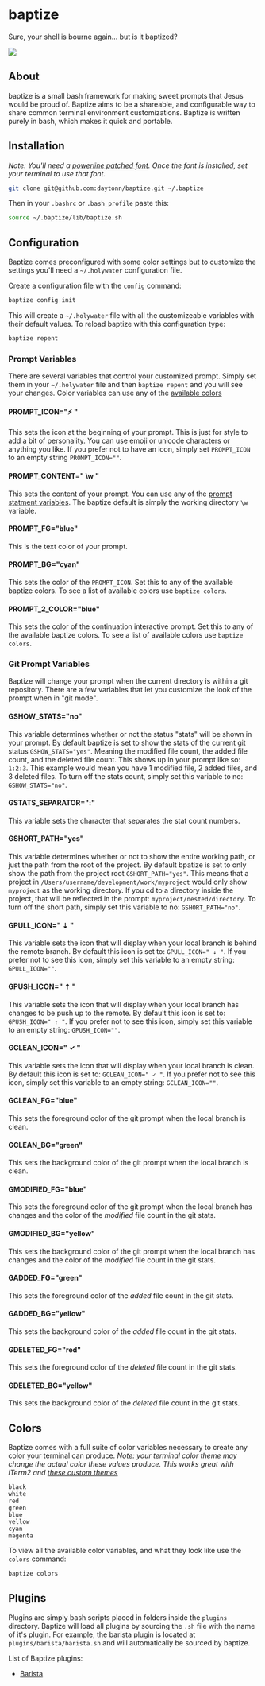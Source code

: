 baptize
=======

Sure, your shell is bourne again... but is it baptized?

![](https://raw.githubusercontent.com/daytonn/baptize/master/jesus-loves-baptize.png)

About
-----
baptize is a small bash framework for making sweet prompts that Jesus would be proud of. Baptize aims to be a shareable, and configurable way to share common terminal environment customizations. Baptize is written purely in bash, which makes it quick and portable.

Installation
------------
_Note: You'll need a [powerline patched font](https://github.com/powerline/fonts). Once the font is installed, set your terminal to use that font._

```sh
git clone git@github.com:daytonn/baptize.git ~/.baptize
```

Then in your `.bashrc` or `.bash_profile` paste this:

```sh
source ~/.baptize/lib/baptize.sh
```

Configuration
-------------

Baptize comes preconfigured with some color settings but to customize the settings you'll need a `~/.holywater` configuration file.

Create a configuration file with the `config` command:

```sh
baptize config init
```

This will create a `~/.holywater` file with all the customizeable variables with their default values. To reload baptize with this configuration type:

```sh
baptize repent
```

### Prompt Variables

There are several variables that control your customized prompt. Simply set them in your `~/.holywater` file and then `baptize repent` and you will see your changes. Color variables can use any of the [available colors](#colors)

#### PROMPT_ICON="⚡ "

This sets the icon at the beginning of your prompt. This is just for style to add a bit of personality. You can use emoji or unicode characters or anything you like. If you prefer not to have an icon, simply set `PROMPT_ICON` to an empty string `PROMPT_ICON=""`.

#### PROMPT_CONTENT=" \w "

This sets the content of your prompt. You can use any of the [prompt statment variables](http://ss64.com/bash/syntax-prompt.html). The baptize default is simply the working directory `\w` variable.

#### PROMPT_FG="blue"

This is the text color of your prompt.

#### PROMPT_BG="cyan"

This sets the color of the `PROMPT_ICON`. Set this to any of the available baptize colors. To see a list of available colors use `baptize colors`.

#### PROMPT\_2_COLOR="blue"

This sets the color of the continuation interactive prompt. Set this to any of the available baptize colors. To see a list of available colors use `baptize colors`.

### Git Prompt Variables

Baptize will change your prompt when the current directory is within a git repository. There are a few variables that let you customize the look of the prompt when in "git mode".


#### GSHOW_STATS="no"

This variable determines whether or not the status "stats" will be shown in your prompt. By default baptize is set to show the stats of the current git status `GSHOW_STATS="yes"`. Meaning the modified file count, the added file count, and the deleted file count. This shows up in your prompt like so: `1:2:3`. This example would mean you have 1 modified file, 2 added files, and 3 deleted files. To turn off the stats count, simply set this variable to no: `GSHOW_STATS="no"`.

#### GSTATS_SEPARATOR=":"

This variable sets the character that separates the stat count numbers.

#### GSHORT_PATH="yes"

This variable determines whether or not to show the entire working path, or just the path from the root of the project. By default bpatize is set to only show the path from the project root `GSHORT_PATH="yes"`. This means that a project in `/Users/username/development/work/myproject` would only show `myproject` as the working directory. If you cd to a directory inside the project, that will be reflected in the prompt: `myproject/nested/directory`. To turn off the short path, simply set this variable to no: `GSHORT_PATH="no"`.

#### GPULL_ICON=" ⇣ "

This variable sets the icon that will display when your local branch is behind the remote branch. By default this icon is set to: `GPULL_ICON=" ⇣ "`. If you prefer not to see this icon, simply set this variable to an empty string: `GPULL_ICON=""`.

#### GPUSH_ICON=" ⇡ "

This variable sets the icon that will display when your local branch has changes to be push up to the remote. By default this icon is set to: `GPUSH_ICON=" ⇡ "`. If you prefer not to see this icon, simply set this variable to an empty string: `GPUSH_ICON=""`.

#### GCLEAN_ICON=" ✓ "

This variable sets the icon that will display when your local branch is clean. By default this icon is set to: `GCLEAN_ICON=" ✓ "`. If you prefer not to see this icon, simply set this variable to an empty string: `GCLEAN_ICON=""`.

#### GCLEAN_FG="blue"

This sets the foreground color of the git prompt when the local branch is clean.

#### GCLEAN_BG="green"

This sets the background color of the git prompt when the local branch is clean.

#### GMODIFIED_FG="blue"

This sets the foreground color of the git prompt when the local branch has changes and the color of the _modified_ file count in the git stats.

#### GMODIFIED_BG="yellow"

This sets the background color of the git prompt when the local branch has changes and the color of the _modified_ file count in the git stats.

#### GADDED_FG="green"

This sets the foreground color of the _added_ file count in the git stats.

#### GADDED_BG="yellow"

This sets the background color of the _added_ file count in the git stats.

#### GDELETED_FG="red"

This sets the foreground color of the _deleted_ file count in the git stats.

#### GDELETED_BG="yellow"

This sets the background color of the _deleted_ file count in the git stats.

Colors
------

Baptize comes with a full suite of color variables necessary to create any color your terminal can produce. _Note: your terminal color theme may change the actual color these values produce. This works great with iTerm2 and [these custom themes](http://iterm2colorschemes.com/)_

```
black
white
red
green
blue
yellow
cyan
magenta
```

To view all the available color variables, and what they look like use the `colors` command:

```sh
baptize colors
```

Plugins
-------

Plugins are simply bash scripts placed in folders inside the `plugins` directory. Baptize will load all plugins by sourcing the `.sh` file with the name of it's plugin. For example, the barista plugin is located at `plugins/barista/barista.sh` and will automatically be sourced by baptize.

List of Baptize plugins:

* [Barista](http://github.com/daytonn/barista)
